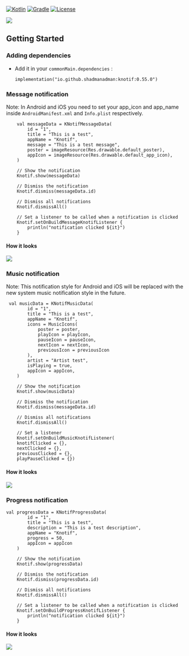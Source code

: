 [![Kotlin](https://img.shields.io/badge/Kotlin-2.1.21-blue.svg?style=flat-square&logo=kotlin)](https://kotlinlang.org/)
[![Gradle](https://img.shields.io/badge/Gradle-8.x-green.svg?style=flat-square&logo=gradle)](https://gradle.org/)
[![License](https://img.shields.io/badge/License-Apache_2.0-blue.svg)](https://opensource.org/licenses/Apache-2.0)

![](screens/Knotif.png)

<!-- GETTING STARTED -->
## Getting Started
### Adding dependencies
- Add it in your `commonMain.dependencies` :
  ```
  implementation("io.github.shadmanadman:knotif:0.55.0")
  ```
  
### Message notification
Note: In Android and iOS you need to set your app_icon and app_name inside `AndroidManifest.xml` and `Info.plist` respectively.
```
    val messageData = KNotifMessageData(
        id = "1",
        title = "This is a test",
        appName = "Knotif",
        message = "This is a test message",
        poster = imageResource(Res.drawable.default_poster),
        appIcon = imageResource(Res.drawable.default_app_icon),
    )
    
    // Show the notification
    Knotif.show(messageData)
    
    // Dismiss the notification
    Knotif.dismiss(messageData.id)
    
    // Dismiss all notifications
    Knotif.dismissAll()
    
    // Set a listener to be called when a notification is clicked
    Knotif.setOnBuildMessageKnotifListener {
        println("notification clicked ${it}")
    }
```
#### How it looks
![](screens/1.png)


### Music notification
Note: This notification style for Android and iOS will be replaced with the new system music notification style in the future.
```
 val musicData = KNotifMusicData(
        id = "1",
        title = "This is a test",
        appName = "Knotif",
        icons = MusicIcons(
            poster = poster,
            playIcon = playIcon,
            pauseIcon = pauseIcon,
            nextIcon = nextIcon,
            previousIcon = previousIcon
        ),
        artist = "Artist test",
        isPlaying = true,
        appIcon = appIcon,
    )
    
    // Show the notification
    Knotif.show(musicData)
    
    // Dismiss the notification
    Knotif.dismiss(messageData.id)
    
    // Dismiss all notifications
    Knotif.dismissAll()
    
    // Set a listener
    Knotif.setOnBuildMusicKnotifListener(
    knotifClicked = {},
    nextClicked = {},
    previousClicked = {},
    playPauseClicked = {})
```
#### How it looks
![](screens/2.png)



### Progress notification
```
val progressData = KNotifProgressData(
        id = "1",
        title = "This is a test",
        description = "This is a test description",
        appName = "Knotif",
        progress = 50,
        appIcon = appIcon
    )
    
    // Show the notification
    Knotif.show(progressData)
    
    // Dismiss the notification
    Knotif.dismiss(progressData.id)
    
    // Dismiss all notifications
    Knotif.dismissAll()
    
    // Set a listener to be called when a notification is clicked
    Knotif.setOnBuildProgressKnotifListener {
        println("notification clicked ${it}")
    }
```

#### How it looks
![](screens/3.png)
